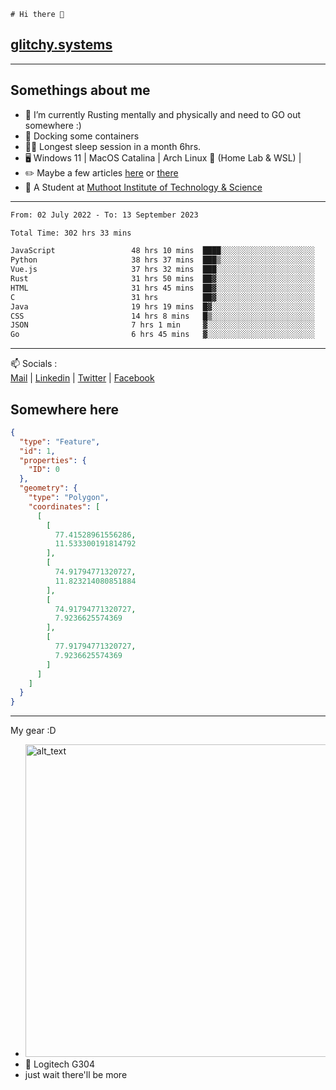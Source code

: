 ```
# Hi there 👋
```
## [glitchy.systems](https://glitchy.systems)
---

## Somethings about me



- 🌱 I’m currently Rusting mentally and physically and need to GO out somewhere :)
- 🐋 Docking some containers
- 😶‍🌫️ Longest sleep session in a month 6hrs.
- 🖥️ Windows 11 | MacOS Catalina | Arch Linux 🦩 (Home Lab & WSL) |
- ✏️ Maybe a few articles [here](https://medium.com/@advaithnarayanan8) or [there](https://medium.com/@advaithnarayanan8)
- 📑 A Student at [Muthoot Institute of Technology & Science](https://mgmits.ac.in/)



---

<!--START_SECTION:waka-->

```txt
From: 02 July 2022 - To: 13 September 2023

Total Time: 302 hrs 33 mins

JavaScript                 48 hrs 10 mins  ████░░░░░░░░░░░░░░░░░░░░░   15.93 %
Python                     38 hrs 37 mins  ███▒░░░░░░░░░░░░░░░░░░░░░   12.77 %
Vue.js                     37 hrs 32 mins  ███░░░░░░░░░░░░░░░░░░░░░░   12.41 %
Rust                       31 hrs 50 mins  ██▓░░░░░░░░░░░░░░░░░░░░░░   10.52 %
HTML                       31 hrs 45 mins  ██▓░░░░░░░░░░░░░░░░░░░░░░   10.50 %
C                          31 hrs          ██▓░░░░░░░░░░░░░░░░░░░░░░   10.25 %
Java                       19 hrs 19 mins  █▓░░░░░░░░░░░░░░░░░░░░░░░   06.39 %
CSS                        14 hrs 8 mins   █▒░░░░░░░░░░░░░░░░░░░░░░░   04.67 %
JSON                       7 hrs 1 min     ▓░░░░░░░░░░░░░░░░░░░░░░░░   02.32 %
Go                         6 hrs 45 mins   ▓░░░░░░░░░░░░░░░░░░░░░░░░   02.23 %
```

<!--END_SECTION:waka-->

---

📫 Socials :<br>
[Mail](mailto:advaithnarayanan8@gmail.com) | [Linkedin](https://www.linkedin.com/in/advaith-narayanan-a72152214/) | [Twitter](https://twitter.com/advaithnarayan) | [Facebook](https://screenmessage.com/qinq)

## Somewhere here

```geojson
{
  "type": "Feature",
  "id": 1,
  "properties": {
    "ID": 0
  },
  "geometry": {
    "type": "Polygon",
    "coordinates": [
      [
        [
          77.41528961556286,
          11.533300191814792
        ],
        [
          74.91794771320727,
          11.823214080851884
        ],
        [
          74.91794771320727,
          7.9236625574369
        ],
        [
          77.91794771320727,
          7.9236625574369
        ]
      ]
    ]
  }
}
```


--- 
My gear :D

- [<img alt="alt_text" width="500px" src="https://valid.x86.fr/cache/banner/xv24bv-6.png" />](https://valid.x86.fr/xv24bv)
- 🐁 Logitech G304
- just wait there'll be more


